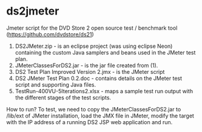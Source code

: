 # ds2jmeter
Jmeter script for the DVD Store 2 open source test / benchmark tool (https://github.com/dvdstore/ds21)

1. DS2JMeter.zip - is an eclipse project (was using eclipse Neon) containing the custom Java samplers and beans used in the JMeter test plan.
2. JMeterClassesForDS2.jar - is the jar file created from (1).
3. DS2 Test Plan Improved Version 2.jmx - is the JMeter script
4. DS2 JMeter Test Plan 0.2.doc - contains details on the JMeter test script and supporting Java files.
5. TestRun-400VU-5Iterations2.xlsx - maps a sample test run output with the different stages of the test scripts.

How to run? 
To test, we need to copy the JMeterClassesForDS2.jar to /lib/ext of JMeter installation, load the JMX file in JMeter, modify the target with the IP address of a running DS2 JSP web application and run.
